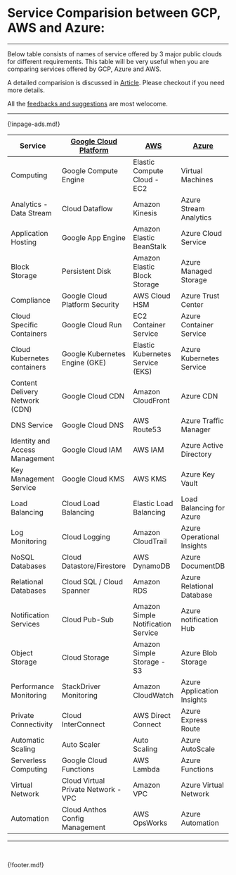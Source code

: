 # Service Comparision between GCP, AWS and Azure:
---
Below table consists of names of service offered by 3 major public clouds for different requirements. This table will be very useful when you are comparing services offered by GCP, Azure and AWS.

A detailed comparision is discussed in <a target="_blank" href=https://cloud.google.com/free/docs/aws-azure-gcp-service-comparison >Article</a>. Please checkout if you need more details.

  All the [feedbacks and suggestions](https://nightwolf.in/contribute/) are most welocome.

---

 {!inpage-ads.md!}

| Service |<a target="_blank" href=https://cloud.google.com/>Google Cloud Platform</a>|<a target="_blank" href=https://aws.amazon.com/>AWS</a>|<a target="_blank" href=https://azure.microsoft.com/en-in/>Azure</a> |
|-----------------------------|--------------------------------|-----------------------------|--------------------------------|
|  Computing                  | Google Compute Engine          | Elastic Compute Cloud - EC2 |  Virtual Machines              |
| Analytics - Data Stream     | Cloud Dataflow                 | Amazon Kinesis              |  Azure Stream Analytics        |
| Application Hosting         | Google App Engine              | Amazon Elastic BeanStalk    |  Azure Cloud Service           |
| Block Storage               | Persistent Disk                | Amazon Elastic Block Storage|  Azure Managed Storage         |
| Compliance                  | Google Cloud Platform Security | AWS Cloud HSM               |  Azure Trust Center            |
| Cloud Specific Containers   | Google Cloud Run               | EC2 Container Service       |  Azure Container Service       |
| Cloud Kubernetes containers | Google Kubernetes Engine (GKE)|Elastic Kubernetes Service (EKS)|  Azure Kubernetes Service    |
| Content Delivery Network (CDN)| Google Cloud CDN             | Amazon CloudFront           |  Azure CDN                     |
| DNS Service                 | Google Cloud DNS               | AWS Route53                 | Azure Traffic Manager          |
| Identity and Access Management| Google Cloud IAM             | AWS IAM                     | Azure Active Directory         |
| Key Management Service      | Google Cloud KMS               | AWS KMS                     | Azure Key Vault                |
| Load Balancing              | Cloud Load Balancing           | Elastic Load Balancing      | Load Balancing for Azure       |
| Log Monitoring              | Cloud Logging                  | Amazon CloudTrail           | Azure Operational Insights     |
| NoSQL Databases             | Cloud Datastore/Firestore      | AWS DynamoDB                | Azure DocumentDB               |
| Relational Databases        | Cloud SQL / Cloud Spanner      | Amazon RDS                  | Azure Relational Database      |
| Notification Services       | Cloud Pub-Sub                  | Amazon Simple Notification Service| Azure notification Hub   |
| Object Storage              | Cloud Storage                  | Amazon Simple Storage - S3  | Azure Blob Storage             |
| Performance Monitoring      | StackDriver Monitoring         | Amazon CloudWatch           | Azure Application Insights     |
| Private Connectivity        | Cloud InterConnect             | AWS Direct Connect          | Azure Express Route            |
| Automatic Scaling           | Auto Scaler                    | Auto Scaling                | Azure AutoScale                |
| Serverless Computing        | Google Cloud Functions         | AWS Lambda                  | Azure Functions                |
| Virtual Network             | Cloud Virtual Private Network - VPC | Amazon VPC             | Azure Virtual Network          |
| Automation                  | Cloud Anthos Config Management | AWS OpsWorks                | Azure Automation               |

---

<br>

{!footer.md!}
